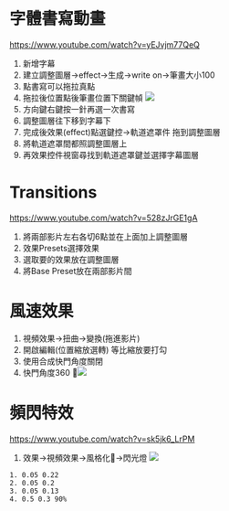 # 字體書寫動畫
https://www.youtube.com/watch?v=yEJvjm77QeQ
1. 新增字幕
2. 建立調整圖層->effect->生成->write on->筆畫大小100
3. 點書寫可以拖拉真點
4. 拖拉後位置點後筆畫位置下關鍵幀
![](https://i.imgur.com/kVmlckQ.png)
5. 方向鍵右鍵按一針再選一次書寫 
6. 調整圖層往下移到字幕下
6. 完成後效果(effect)點選鍵控->軌道遮罩件 拖到調整圖層
7. 將軌道遮罩間都照調整圖層上
8. 再效果控件視窗尋找到軌道遮罩鍵並選擇字幕圖層


# Transitions
https://www.youtube.com/watch?v=528zJrGE1gA
1. 將兩部影片左右各切6點並在上面加上調整圖層
2. 效果Presets選擇效果
3. 選取要的效果放在調整圖層
4. 將Base Preset放在兩部影片間


# 風速效果

1. 視頻效果->扭曲->變換(拖進影片)
2. 開啟編輯(位置縮放選轉) 等比縮放要打勾 
3. 使用合成快門角度關閉
4. 快門角度360
![](https://i.imgur.com/rOVzdOV.png)

# 頻閃特效
https://www.youtube.com/watch?v=sk5jk6_LrPM
1. 效果->視頻效果->風格化->閃光燈
![](https://i.imgur.com/UeWF5Ri.png)
```
1. 0.05 0.22
2. 0.05 0.2
3. 0.05 0.13
4. 0.5 0.3 90%
```
